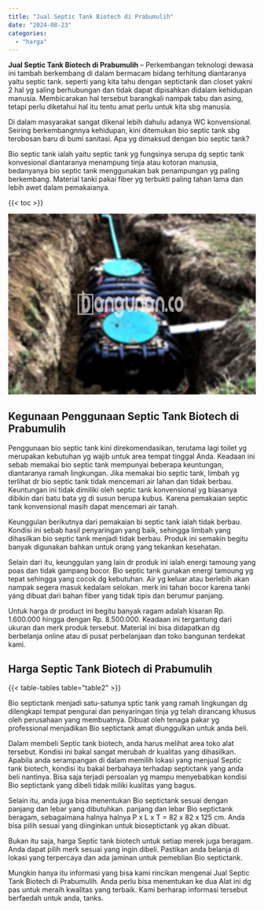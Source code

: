 ```yaml
---
title: "Jual Septic Tank Biotech di Prabumulih"
date: "2024-08-23"
categories: 
  - "harga"
---
```


**Jual Septic Tank Biotech di Prabumulih** – Perkembangan teknologi dewasa ini tambah berkembang di dalam bermacam bidang terhitung diantaranya yaitu septic tank. seperti yang kita tahu dengan septictank dan closet yakni 2 hal yg saling berhubungan dan tidak dapat dipisahkan didalam kehidupan manusia. Membicarakan hal tersebut barangkali nampak tabu dan asing, tetapi perlu diketahui hal itu tentu amat perlu untuk kita sbg manusia.

Di dalam masyarakat sangat dikenal lebih dahulu adanya WC konvensional. Seiring berkembangnnya kehidupan, kini ditemukan bio septic tank sbg terobosan baru di bumi sanitasi. Apa yg dimaksud dengan bio septic tank?

Bio septic tank ialah yaitu septic tank yg fungsinya serupa dg septic tank konvesional diantaranya menampung tinja atau kotoran manusia, bedanyanya bio septic tank menggunakan bak penampungan yg paling berkembang. Material tanki pakai fiber yg terbukti paling tahan lama dan lebih awet dalam pemakaianya.

{{< toc >}}

![Jual Septic Tank Biotech di Prabumulih](/images/jual-bio-septictank-49.png)

## Kegunaan Penggunaan Septic Tank Biotech di Prabumulih

Penggunaan bio septic tank kini direkomendasikan, terutama lagi toilet yg merupakan kebutuhan yg wajib untuk area tempat tinggal Anda. Keadaan ini sebab memakai bio septic tank mempunyai beberapa keuntungan, diantaranya ramah lingkungan. Jika memakai bio septic tank, limbah yg terlihat dr bio septic tank tidak mencemari air lahan dan tidak berbau. Keuntungan ini tidak dimiliki oleh septic tank konvensional yg biasanya dibikin dari batu bata yg di susun berupa kubus. Karena pemakaian septic tank konvensional masih dapat mencemari air tanah.

Keunggulan berikutnya dari pemakaian bi septic tank ialah tidak berbau. Kondisi ini sebab hasil penyaringan yang baik, sehingga limbah yang dihasilkan bio septic tank menjadi tidak berbau. Produk ini semakin begitu banyak digunakan bahkan untuk orang yang tekankan kesehatan.

Selain dari itu, keunggulan yang lain dr produk ini ialah energi tamoung yang poas dan tidak gampang bocor. Bio septic tank gunakan energi tamoung yg tepat sehingga yang cocok dg kebutuhan. Air yg keluar atau berlebih akan nampak segera masuk kedalam selokan. merk ini tahan bocor karena tanki yang dibuat dari bahan fiber yang tidak tipis dan berumur panjang.

Untuk harga dr product ini begitu banyak ragam adalah kisaran Rp. 1.600.000 hingga dengan Rp. 8.500.000. Keadaan ini tergantung dari ukuran dan merk produk tersebut. Material ini bisa didapatkan dg berbelanja online atau di pusat perbelanjaan dan toko bangunan terdekat kami.

## Harga Septic Tank Biotech di Prabumulih

{{< table-tables table="table2" >}}

Bio septictank menjadi satu-satunya sptic tank yang ramah lingkungan dg dilengkapi tempat pengurai dan penyaringan tinja yg telah dirancang khusus oleh perusahaan yang membuatnya. Dibuat oleh tenaga pakar yg professional menjadikan Bio septictank amat diunggulkan untuk anda beli.

Dalam membeli Septic tank biotech, anda harus melihat area toko alat tersebut. Kondisi ini bakal sangat merubah dr kualitas yang dihasilkan. Apabila anda serampangan di dalam memilih lokasi yang menjual Septic tank biotech, kondisi itu bakal berbahaya terhadap septictank yang anda beli nantinya. Bisa saja terjadi persoalan yg mampu menyebabkan kondisi Bio septictank yang dibeli tidak miliki kualitas yang bagus.

Selain itu, anda juga bisa menentukan Bio septictank sesuai dengan panjang dan lebar yang dibutuhkan. panjang dan lebar Bio septictank beragam, sebagaimana halnya halnya P x L x T = 82 x 82 x 125 cm. Anda bisa pilih sesuai yang diinginkan untuk bioseptictank yg akan dibuat.

Bukan itu saja, harga Septic tank biotech untuk setiap merek juga beragam. Anda dapat pilih merk sesuai yang ingin dibeli. Pastikan anda belanja di lokasi yang terpercaya dan ada jaminan untuk pemeblian Bio septictank.

Mungkin hanya itu informasi yang bisa kami rincikan mengenai Jual Septic Tank Biotech di Prabumulih. Anda perlu bisa menentukan ke dua Alat ini dg pas untuk meraih kwalitas yang terbaik. Kami berharap informasi tersebut berfaedah untuk anda, tanks.
